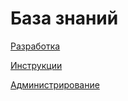 # База знаний

[Разработка](razrabotka/)

[Инструкции](/instrukcii)

[Администрирование](/administrirovanie)


